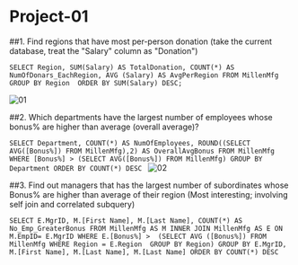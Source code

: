 # Project-01
##1.	Find regions that have most per-person donation (take the current database, treat the "Salary" column as "Donation")

`SELECT Region, SUM(Salary) AS TotalDonation, COUNT(*) AS NumOfDonars_EachRegion, AVG (Salary) AS AvgPerRegion
FROM MillenMfg
GROUP BY Region 
ORDER BY SUM(Salary) DESC;`

![01](https://github.com/llamacorn118/Project-01/assets/153336914/33c5744d-07c8-41f5-bd15-e3c7b359a03b)

##2. Which departments have the largest number of employees whose bonus% are higher than average (overall average)?

`SELECT Department, COUNT(*) AS NumOfEmployees, ROUND((SELECT AVG([Bonus%]) FROM MillenMfg),2) AS OverallAvgBonus
FROM MillenMfg
WHERE [Bonus%] > (SELECT AVG([Bonus%]) FROM MillenMfg)
GROUP BY Department
ORDER BY COUNT(*) DESC
`
![02](https://github.com/llamacorn118/Project-01/assets/153336914/865c5c30-28b0-4d2c-8776-656926198d77)

##3. Find out managers that has the largest number of subordinates whose Bonus% are higher than average of their region (Most interesting;
involving self join and correlated subquery)

`SELECT E.MgrID, M.[First Name], M.[Last Name], COUNT(*) AS No_Emp_GreaterBonus
FROM MillenMfg AS M
INNER JOIN MillenMfg AS E
ON M.EmpID= E.MgrID
WHERE E.[Bonus%] > 
(SELECT AVG ([Bonus%]) FROM MillenMfg WHERE Region = E.Region 
GROUP BY Region)
GROUP BY E.MgrID, M.[First Name], M.[Last Name], M.[Last Name]
ORDER BY COUNT(*) DESC
`

